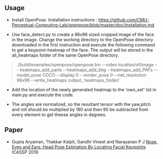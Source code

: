 ## Usage

 - Install OpenPose. Installation instructions :
   https://github.com/CMU-Perceptual-Computing-Lab/openpose/blob/master/doc/installation.md
 
 - Use face_detect.py to create a 96x96 sized cropped image of the face in the image.  Change the working directory to the OpenPose directory downloaded in the first instruction and execute the following command to get a keypoint-heatmap of the face. The output will be stored in the all_heatmaps folder of the same OpenPose directory.

> ./build/examples/openpose/openpose.bin --video location/of/image --
heatmaps_add_parts --heatmaps_add_bkg --heatmaps_add_PAFs --model_pose COCO
--display 0 --render_pose 0 --net_resolution 96x96 --write_heatmaps output_
heatmaps_folder/

 
 - Add the location of the newly generated heatmap to the 'own_set' list in main.py and execute the code.
 
 - The angles are normalized, so the resultant tensor with the yaw,pitch and roll should be multiplied by 180 and then 90 be subtracted from every element to get theese angles in degrees.


## Paper 
 - Gupta Aryaman, Thakkar Kalpit, Gandhi Vineet and Narayanan P J
[Nose, Eyes and Ears: Head Pose Estimation By Locating Facial Keypoints](https://arxiv.org/pdf/1812.00739.pdf)
ICASSP 2019


 
